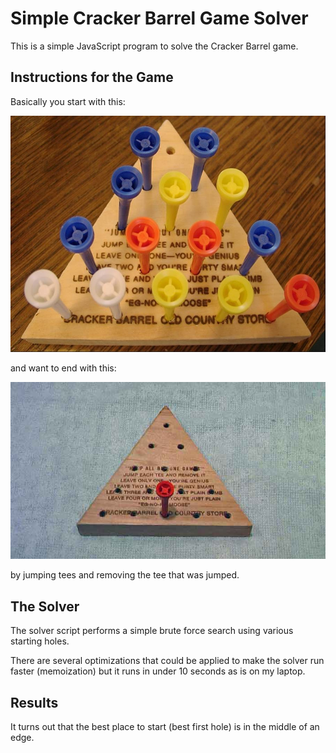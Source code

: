 # Simple Cracker Barrel Game Solver

This is a simple JavaScript program to solve the Cracker Barrel game.

## Instructions for the Game

Basically you start with this:

![Game Start](images/start.jpg)

and want to end with this:

![Game Winner](images/winner.jpg)

by jumping tees and removing the tee that was jumped.

## The Solver

The solver script performs a simple brute force search using various starting holes.

There are several optimizations that could be applied to make the solver run faster (memoization) but it runs in under 10 seconds as is on my laptop.

## Results

It turns out that the best place to start (best first hole) is in the middle of an edge.
